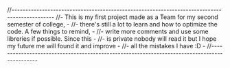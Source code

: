 //---------------------------------------------------------------------------------------------
//-       This is my first project made as a Team for my second semester of college,          -
//-       there's still a lot to learn and how to optimize the code. A few things to remind,  -
//-       write more comments and use some libreries if possible. Since this                  -
//-       is private nobody will read it but I hope my future me will found it and improve    -
//-       all the mistakes I have :D                                                          -
//---------------------------------------------------------------------------------------------

